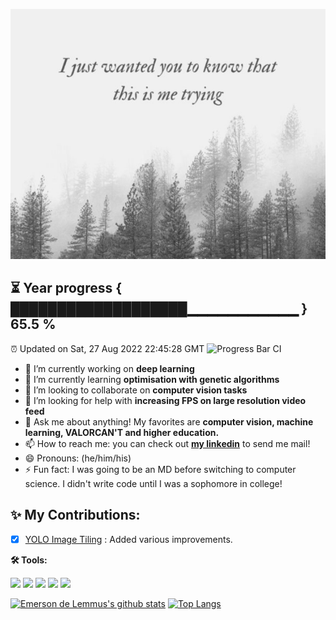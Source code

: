 <p align="center">
  <img width="511" height="400" src="https://github.com/emersondelemmus/emersondelemmus/blob/master/quotable_quote_stretch.png">
</p>


⏳ Year progress { ███████████████████▁▁▁▁▁▁▁▁▁▁▁ } 65.5 %
---
⏰ Updated on Sat, 27 Aug 2022 22:45:28 GMT
![Progress Bar CI](https://github.com/liununu/liununu/workflows/Progress%20Bar%20CI/badge.svg)



<!--<h1 align="center">Hi 👋, I'm Emerson</h1>-->

<!--
**emersondelemmus/emersondelemmus** is a ✨ _special_ ✨ repository because its README.md (this file) appears on your GitHub profile.

Here are some ideas to get you started:

- 🔭 I’m currently working on ...
- 🌱 I’m currently learning ...
- 👯 I’m looking to collaborate on ...
- 🤔 I’m looking for help with ...
- 💬 Ask me about ...
- 📫 How to reach me: ...
- 😄 Pronouns: ...
- ⚡ Fun fact: ...
-->

- 🔭 I’m currently working on **deep learning**
- 🌱 I’m currently learning **optimisation with genetic algorithms**
- 👯 I’m looking to collaborate on **computer vision tasks**
- 🤔 I’m looking for help with **increasing FPS on large resolution video feed**
- 💬 Ask me about anything! My favorites are **computer vision, machine learning, VALORCAN'T and higher education.** 
- 📫 How to reach me: you can check out [**my linkedin**](https://www.linkedin.com/in/edelemmus/) to send me mail! 
- 😄 Pronouns: (he/him/his)
- ⚡ Fun fact: I was going to be an MD before switching to computer science. I didn't write code until I was a sophomore in college! 

## ✨ My Contributions:
- [X] [YOLO Image Tiling](https://github.com/emersondelemmus/yolo-tiling) : Added various improvements.

**🛠️ Tools:**

<code><a href="" target="_blank"><img height="65" src="https://www.vectorlogo.zone/logos/pytorch/pytorch-ar21.svg"></a></code>
<code><a href="" target="_blank"><img height="70" src="https://www.vectorlogo.zone/logos/tensorflow/tensorflow-ar21.svg"></a></code>
<code><a href="" target="_blank"><img height="65" src="https://www.vectorlogo.zone/logos/numpy/numpy-ar21.svg"></a></code>
<code><a href="" target="_blank"><img height="55" src="https://github.com/valohai/ml-logos/blob/master/pandas.svg"></a></code>
<code><a href="" target="_blank"><img height="55" src="https://www.vectorlogo.zone/logos/linux/linux-icon.svg"></a></code>
<!--<code><a href="" target="_blank"><img height="55" src="https://www.vectorlogo.zone/logos/kaggle/kaggle-ar21.svg"></a></code>-->
<!--<code><a href="" target="_blank"><img height="70" src="https://www.vectorlogo.zone/logos/jetbrains/jetbrains-ar21.svg"></a></code>-->


[![Emerson de Lemmus's github stats](https://github-readme-stats.vercel.app/api/top-langs/?username=emersondelemmus&hide=html,css)](https://github.com/anuraghazra/github-readme-stats)
[![Top Langs](https://github-readme-stats.vercel.app/api?username=emersondelemmus&show_icons=true&count_private=true&line_height=40)](https://github.com/anuraghazra/github-readme-stats)
